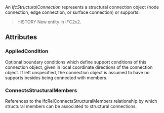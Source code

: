 An _IfcStructuralConnection_ represents a structural connection object (node connection, edge connection, or surface connection) or supports.

<!-- end of short definition -->


> HISTORY New entity in IFC2x2.

## Attributes

### AppliedCondition
Optional boundary conditions which define support conditions of this connection object, given in local coordinate directions of the connection object. If left unspecified, the connection object is assumed to have no supports besides being connected with members.

### ConnectsStructuralMembers
References to the IfcRelConnectsStructuralMembers relationship by which structural members can be associated to structural connections.
